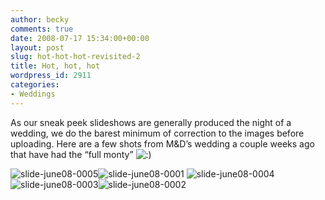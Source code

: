 ```yaml
---
author: becky
comments: true
date: 2008-07-17 15:34:00+00:00
layout: post
slug: hot-hot-hot-revisited-2
title: Hot, hot, hot
wordpress_id: 2911
categories:
- Weddings
---
```


As our sneak peek slideshows are generally produced the night of a wedding, we do the barest minimum of correction to the images before uploading. Here are a few shots from M&D’s wedding a couple weeks ago that have had the “full monty” ![:)](http://blog.bagdanoffphoto.com/wp-includes/images/smilies/icon_smile.gif)


![slide-june08-0005](http://blog.beckyjenson.com/wp-content/uploads/2009/02/slide-june08-0005.jpg)![slide-june08-0001](http://blog.beckyjenson.com/wp-content/uploads/2009/02/slide-june08-0001.jpg) ![slide-june08-0004](http://blog.beckyjenson.com/wp-content/uploads/2009/02/slide-june08-0004.jpg)![slide-june08-0003](http://blog.beckyjenson.com/wp-content/uploads/2009/02/slide-june08-0003.jpg)![slide-june08-0002](http://blog.beckyjenson.com/wp-content/uploads/2009/02/slide-june08-0002.jpg)
